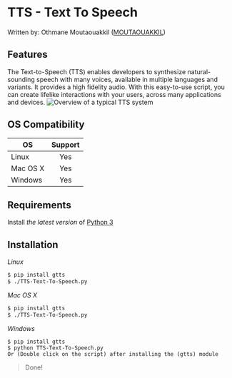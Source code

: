# TTS - Text To Speech
Written by: Othmane Moutaouakkil ([MOUTAOUAKKIL](https://github.com/moutaouakkil))

## Features
The Text-to-Speech (TTS) enables developers to synthesize natural-sounding speech with many voices, available in multiple languages and variants. It provides a high fidelity audio. With this easy-to-use script, you can create lifelike interactions with your users, across many applications and devices.
![Overview of a typical TTS system](https://github.com/moutaouakkil/TTS-Text-To-Speech/blob/master/TTS_System.png)

## OS Compatibility
| OS | Support |
| --- | :---: |
| Linux | Yes |
| Mac OS X | Yes |
| Windows | Yes |

## Requirements
Install *the latest version* of [Python 3](https://www.python.org/downloads/)

## Installation
*Linux*
```bash
$ pip install gtts
$ ./TTS-Text-To-Speech.py
```

*Mac OS X*
```bash
$ pip install gtts
$ ./TTS-Text-To-Speech.py
```

*Windows*
```batchfile
$ pip install gtts
$ python TTS-Text-To-Speech.py
Or (Double click on the script) after installing the (gtts) module
```

> Done!
